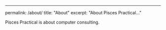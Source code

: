 ---
permalink: /about/
title: "About"
excerpt: "About Pisces Practical..."

Pisces Practical is about computer consulting.